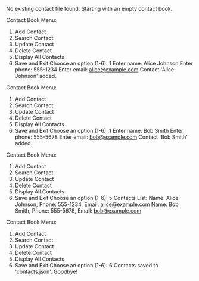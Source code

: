 No existing contact file found. Starting with an empty contact book.

Contact Book Menu:
1. Add Contact
2. Search Contact
3. Update Contact
4. Delete Contact
5. Display All Contacts
6. Save and Exit
Choose an option (1-6): 1
Enter name: Alice Johnson
Enter phone: 555-1234
Enter email: alice@example.com
Contact 'Alice Johnson' added.

Contact Book Menu:
1. Add Contact
2. Search Contact
3. Update Contact
4. Delete Contact
5. Display All Contacts
6. Save and Exit
Choose an option (1-6): 1
Enter name: Bob Smith
Enter phone: 555-5678
Enter email: bob@example.com
Contact 'Bob Smith' added.

Contact Book Menu:
1. Add Contact
2. Search Contact
3. Update Contact
4. Delete Contact
5. Display All Contacts
6. Save and Exit
Choose an option (1-6): 5
Contacts List:
Name: Alice Johnson, Phone: 555-1234, Email: alice@example.com
Name: Bob Smith, Phone: 555-5678, Email: bob@example.com

Contact Book Menu:
1. Add Contact
2. Search Contact
3. Update Contact
4. Delete Contact
5. Display All Contacts
6. Save and Exit
Choose an option (1-6): 6
Contacts saved to 'contacts.json'. Goodbye!
